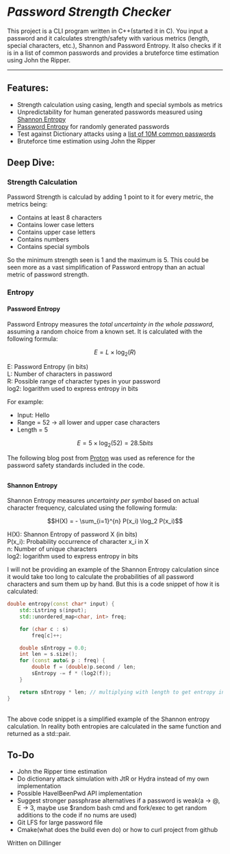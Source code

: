 # _Password Strength Checker_


This project is a CLI program written in C++(started it in C). You input a password and it calculates strength/safety with various metrics (length, special characters, etc.), Shannon and Password Entropy. It also checks if it is in a list of common passwords and provides a bruteforce time estimation using John the Ripper.

---

## Features:

- Strength calculation using casing, length and special symbols as metrics
- Unpredictability for human generated passwords measured using [Shannon Entropy](https://en.wikipedia.org/wiki/Entropy_(information_theory)) 
- [Password Entropy](https://www.pleacher.com/mp/mlessons/algebra/entropy.html) for randomly generated passwords
- Test against Dictionary attacks using a [list of 10M common passwords](https://github.com/danielmiessler/SecLists/blob/master/Passwords/Common-Credentials/Pwdb_top-10000000.txt)
- Bruteforce time estimation using John the Ripper


## Deep Dive:

### Strength Calculation

Password Strength is calculad by adding 1 point to it for every metric, the metrics being:
<br>
- Contains at least 8 characters
- Contains lower case letters
- Contains upper case letters
- Contains numbers
- Contains special symbols

So the minimum strength seen is 1 and the maximum is 5. This could be seen more as a vast simplification of Password entropy than an actual metric of password strength.


### Entropy


<h4>Password Entropy</h4>

Password Entropy measures the _total uncertainty in the whole password_, assuming a random choice from a known set. It is calculated with the following formula:

```math
E = L \times \log_2(R)
```

E: Password Entropy (in bits)     
L: Number of characters in password    
R: Possible range of character types in your password    
log2: logarithm used to express entropy in bits    

For example: 

 - Input: Hello
 - Range = 52 -> all lower and upper case characters
 - Length = 5

```math
E = 5 \times \log_2(52) = 28.5 bits
```

The following blog post from [Proton](https://proton.me/blog/what-is-password-entropy) was used as reference for the password safety standards included in the code.

## 

<h4>Shannon Entropy</h4>

Shannon Entropy measures _uncertainty per symbol_ based on actual character frequency, calculated using the following formula:

```math
H(X) = - \sum_{i=1}^{n} P(x_i) \log_2 P(x_i)
```

H(X): Shannon Entropy of password X (in bits)    
P(x_i): Probability occurrence of character x_i in X     
n: Number of unique characters    
log2: logarithm used to express entropy in bits    

I will not be providing an example of the Shannon Entropy calculation since it would take too long to calculate the probabilities of all password characters and sum them up by hand. But this is a code snippet of how it is calculated:

```cpp
double entropy(const char* input) {
    std::Lstring s(input);
    std::unordered_map<char, int> freq;

    for (char c : s)
        freq[c]++;

    double sEntropy = 0.0;
    int len = s.size();
    for (const auto& p : freq) {
        double f = (double)p.second / len;
        sEntropy -= f * (log2(f));
    }

    return sEntropy * len; // multiplying with length to get entropy in bits
}
```

<br>
The above code snippet is a simplified example of the Shannon entropy calculation. In reality both entropies are calculated in the same function and returned as a std::pair.

## To-Do

 - John the Ripper time estimation
 - Do dictionary attack simulation with JtR or Hydra instead of my own implementation
 - Possible HaveIBeenPwd API implementation
 - Suggest stronger passphrase alternatives if a password is weak(a -> @, E -> 3, maybe use $random bash cmd and fork/exec to get random additions to the code if no nums are used)
 - Git LFS for large password file
 - Cmake(what does the build even do) or how to curl project from github

Written on Dillinger

